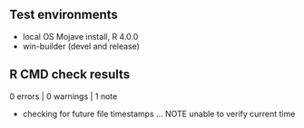## Test environments
* local OS Mojave install, R 4.0.0
* win-builder (devel and release)

## R CMD check results

0 errors | 0 warnings | 1 note

* checking for future file timestamps ... NOTE
  unable to verify current time



